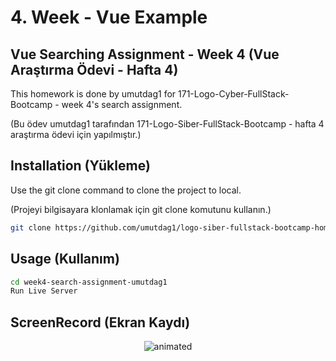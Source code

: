 # 4. Week - Vue Example

## Vue Searching Assignment - Week 4 (Vue Araştırma Ödevi - Hafta 4)

This homework is done by umutdag1 for 171-Logo-Cyber-FullStack-Bootcamp - week 4's search assignment.

(Bu ödev umutdag1 tarafından 171-Logo-Siber-FullStack-Bootcamp - hafta 4 araştırma ödevi için yapılmıştır.)

## Installation (Yükleme)

Use the git clone command to clone the project to local.

(Projeyi bilgisayara klonlamak için git clone komutunu kullanın.)

```bash
git clone https://github.com/umutdag1/logo-siber-fullstack-bootcamp-homeworks
```

## Usage (Kullanım)

```bash
cd week4-search-assignment-umutdag1
Run Live Server
```

## ScreenRecord (Ekran Kaydı)

<p align="center">
  <img src="https://user-images.githubusercontent.com/57832605/155863808-4a0032e7-a845-4397-ac15-d1f19a60cf7e.gif" alt="animated" />
</p>
